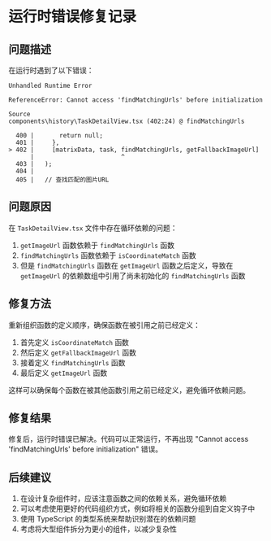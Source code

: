 # 运行时错误修复记录

## 问题描述

在运行时遇到了以下错误：

```
Unhandled Runtime Error

ReferenceError: Cannot access 'findMatchingUrls' before initialization

Source
components\history\TaskDetailView.tsx (402:24) @ findMatchingUrls

  400 |       return null;
  401 |     },
> 402 |     [matrixData, task, findMatchingUrls, getFallbackImageUrl]
      |                        ^
  403 |   );
  404 |
  405 |   // 查找匹配的图片URL
```

## 问题原因

在 `TaskDetailView.tsx` 文件中存在循环依赖的问题：

1. `getImageUrl` 函数依赖于 `findMatchingUrls` 函数
2. `findMatchingUrls` 函数依赖于 `isCoordinateMatch` 函数
3. 但是 `findMatchingUrls` 函数在 `getImageUrl` 函数之后定义，导致在 `getImageUrl` 的依赖数组中引用了尚未初始化的 `findMatchingUrls` 函数

## 修复方法

重新组织函数的定义顺序，确保函数在被引用之前已经定义：

1. 首先定义 `isCoordinateMatch` 函数
2. 然后定义 `getFallbackImageUrl` 函数
3. 接着定义 `findMatchingUrls` 函数
4. 最后定义 `getImageUrl` 函数

这样可以确保每个函数在被其他函数引用之前已经定义，避免循环依赖问题。

## 修复结果

修复后，运行时错误已解决。代码可以正常运行，不再出现 "Cannot access 'findMatchingUrls' before initialization" 错误。

## 后续建议

1. 在设计复杂组件时，应该注意函数之间的依赖关系，避免循环依赖
2. 可以考虑使用更好的代码组织方式，例如将相关的函数分组到自定义钩子中
3. 使用 TypeScript 的类型系统来帮助识别潜在的依赖问题
4. 考虑将大型组件拆分为更小的组件，以减少复杂性
